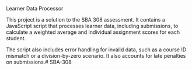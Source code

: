 Learner Data Processor

This project is a solution to the SBA 308 assessment. It contains a JavaScript script that processes learner data, including submissions, to calculate a weighted average and individual assignment scores for each student.

The script also includes error handling for invalid data, such as a course ID mismatch or a division-by-zero scenario. It also accounts for late penalties on submissions.# SBA-308
